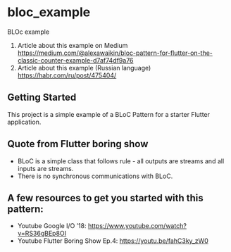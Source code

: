 # bloc_example

BLOc example

1. Article about this example on Medium https://medium.com/@alexawaikin/bloc-pattern-for-flutter-on-the-classic-counter-example-d7af74df9a76
2. Article about this example (Russian language) https://habr.com/ru/post/475404/


## Getting Started

This project is a simple example of a BLoC Pattern for a starter Flutter application.

## Quote from Flutter boring show

* BLoC is a simple class that follows rule - all outputs are streams and all inputs are streams.
* There is no synchronous communications with BLoC.

## A few resources to get you started with this pattern:

- Youtube Google I/O ’18: https://www.youtube.com/watch?v=RS36gBEp8OI
- Youtube Flutter Boring Show Ep.4: https://youtu.be/fahC3ky_zW0

